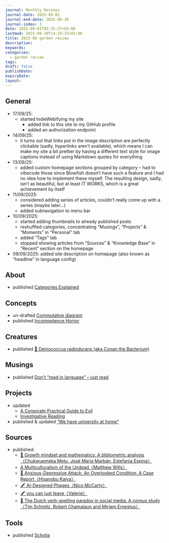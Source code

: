 ```yaml
---
journal: Monthly Reviews
journal-date: 2025-09-01
journal-end-date: 2025-09-30
journal-index: 3
date: 2025-09-01T03:35:57+03:00
lastmod: 2025-09-30T14:29:33+03:00
title: 2025-09 garden review
description:
keywords:
categories:
  - garden review
tags:
draft: false
publishDate:
expiryDate:
layout:
---
```



##  General
- 17/09/25: 
	- started IndieWebifying my site
		- added link to this site to my GitHub profile
		- added an authorization endpoint
- 14/09/25:
	- it turns out that links put in the image description are perfectly clickable (sadly, hyperlinks aren’t available), which means I can make my site a bit prettier by having a different text style for image captions instead of using Markdown quotes for everything
- 13/09/25:
	- added custom homepage sections grouped by category – had to vibecode those since Blowfish doesn’t have such a feature and I had no idea how to implement these myself. The resulting design, sadly, isn’t as beautiful, but at least IT WORKS, which is a great achievement by itself
- 11/09/2025:
	- considered adding series of articles, couldn’t really come up with a series (maybe later…)
	- added subnavigation to menu bar
- 10/09/2025: 
	- started adding thumbnails to already published posts
	- reshuffled categories, concentrating “Musings”, “Projects” & “Moments” in “Personal” tab
	- added “Tags” tab
	- stopped showing articles from “Sources” & “Knowledge Base” in “Recent” section on the homepage
- 09/09/2025: added site description on homepage (also known as “headline” in language config)

## About
- published [Categories Explained](https://cuprumbuddy.github.io/cuprum-garden/about/categories-explained/)

## Concepts
- un-drafted [Commutative diagram](https://cuprumbuddy.github.io/cuprum-garden/concepts/commutative-diagram/) 
- published [Incompetence Horror](https://cuprumbuddy.github.io/cuprum-garden/concepts/incompetence-horror/)

## Creatures
- published [🦠 Deinococcus radiodurans (aka Conan the Bacterium)](https://cuprumbuddy.github.io/cuprum-garden/creatures/deinococcus-radiodurans/)

## Musings
- published [Don't “read in language” – just read](https://cuprumbuddy.github.io/cuprum-garden/musings/dont-read-in-language--just-read/)

## Projects
- updated 
	- [A Corporate Practical Guide to Evil](https://cuprumbuddy.github.io/cuprum-garden/projects/a-corporate-practical-guide-to-evil/)
	- [Investigative Reading](https://cuprumbuddy.github.io/cuprum-garden/projects/investigative-reading-podcast/)
- published & updated [“We have university at home”](https://cuprumbuddy.github.io/cuprum-garden/projects/we-have-university-at-home/)

## Sources
- published:
	- [📑 Growth mindset and mathematics: A bibliometric analysis〈Chukwuemeka Metu, José Maria Marbán, Estefanía Espina〉](https://cuprumbuddy.github.io/cuprum-garden/sources/growth-mindset-and-mathematics/)
	- [A Multiculturalism of the Undead〈Matthew Wills〉](https://cuprumbuddy.github.io/cuprum-garden/sources/a-multiculturalism-of-the-undead/)
	- [📑 Anxious-Depressive Attack: An Overlooked Condition. A Case Report〈Hisanobu Kaiya〉](https://cuprumbuddy.github.io/cuprum-garden/sources/anxious-depressive-attack---an-overlooked-condition/)
	- [🖋 AI-Designed Phages〈Nico McCarty〉](https://cuprumbuddy.github.io/cuprum-garden/sources/ai-designed-phages/)
	- [🖋 you can just leave〈Valerie〉](https://cuprumbuddy.github.io/cuprum-garden/sources/you-can-just-leave-valerie/)
	- [📑 The Dutch verb-spelling paradox in social media: A corpus study〈Tijn Schmitz, Robert Chamalaun and Mirjam Ernestus〉](https://cuprumbuddy.github.io/cuprum-garden/sources/the-dutch-verb-spelling-paradox-in-social-media/)

## Tools
- published [Scholia](https://cuprumbuddy.github.io/cuprum-garden/tools/scholia/)
